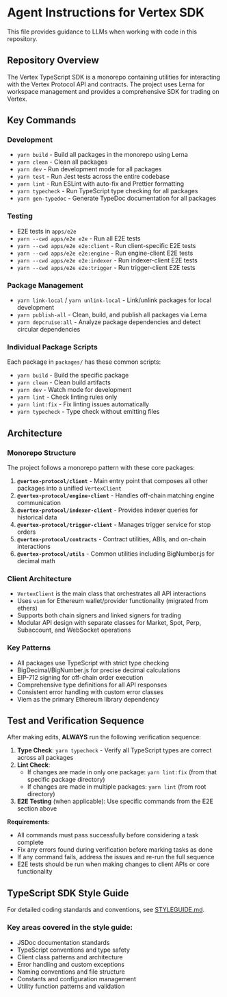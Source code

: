 # Agent Instructions for Vertex SDK

This file provides guidance to LLMs when working with code in this repository.

## Repository Overview

The Vertex TypeScript SDK is a monorepo containing utilities for interacting with the Vertex Protocol API and contracts. The project uses Lerna for workspace management and provides a comprehensive SDK for trading on Vertex.

## Key Commands

### Development

- `yarn build` - Build all packages in the monorepo using Lerna
- `yarn clean` - Clean all packages
- `yarn dev` - Run development mode for all packages
- `yarn test` - Run Jest tests across the entire codebase
- `yarn lint` - Run ESLint with auto-fix and Prettier formatting
- `yarn typecheck` - Run TypeScript type checking for all packages
- `yarn gen-typedoc` - Generate TypeDoc documentation for all packages

### Testing

- E2E tests in `apps/e2e`
- `yarn --cwd apps/e2e e2e` - Run all E2E tests
- `yarn --cwd apps/e2e e2e:client` - Run client-specific E2E tests
- `yarn --cwd apps/e2e e2e:engine` - Run engine-client E2E tests  
- `yarn --cwd apps/e2e e2e:indexer` - Run indexer-client E2E tests
- `yarn --cwd apps/e2e e2e:trigger` - Run trigger-client E2E tests

### Package Management

- `yarn link-local` / `yarn unlink-local` - Link/unlink packages for local development
- `yarn publish-all` - Clean, build, and publish all packages via Lerna
- `yarn depcruise:all` - Analyze package dependencies and detect circular dependencies

### Individual Package Scripts

Each package in `packages/` has these common scripts:
- `yarn build` - Build the specific package
- `yarn clean` - Clean build artifacts  
- `yarn dev` - Watch mode for development
- `yarn lint` - Check linting rules only
- `yarn lint:fix` - Fix linting issues automatically
- `yarn typecheck` - Type check without emitting files

## Architecture

### Monorepo Structure

The project follows a monorepo pattern with these core packages:

1. **`@vertex-protocol/client`** - Main entry point that composes all other packages into a unified `VertexClient`
2. **`@vertex-protocol/engine-client`** - Handles off-chain matching engine communication
3. **`@vertex-protocol/indexer-client`** - Provides indexer queries for historical data
4. **`@vertex-protocol/trigger-client`** - Manages trigger service for stop orders
5. **`@vertex-protocol/contracts`** - Contract utilities, ABIs, and on-chain interactions
6. **`@vertex-protocol/utils`** - Common utilities including BigNumber.js for decimal math

### Client Architecture

- `VertexClient` is the main class that orchestrates all API interactions
- Uses `viem` for Ethereum wallet/provider functionality (migrated from ethers)
- Supports both chain signers and linked signers for trading
- Modular API design with separate classes for Market, Spot, Perp, Subaccount, and WebSocket operations

### Key Patterns

- All packages use TypeScript with strict type checking
- BigDecimal/BigNumber.js for precise decimal calculations
- EIP-712 signing for off-chain order execution
- Comprehensive type definitions for all API responses
- Consistent error handling with custom error classes
- Viem as the primary Ethereum library dependency

## Test and Verification Sequence

After making edits, **ALWAYS** run the following verification sequence:

1. **Type Check**: `yarn typecheck` - Verify all TypeScript types are correct across all packages
2. **Lint Check**: 
   - If changes are made in only one package: `yarn lint:fix` (from that specific package directory)
   - If changes are made in multiple packages: `yarn lint` (from root directory)
3. **E2E Testing** (when applicable): Use specific commands from the E2E section above

**Requirements:**

- All commands must pass successfully before considering a task complete
- Fix any errors found during verification before marking tasks as done
- If any command fails, address the issues and re-run the full sequence
- E2E tests should be run when making changes to client APIs or core functionality

## TypeScript SDK Style Guide

For detailed coding standards and conventions, see [STYLEGUIDE.md](./docs/STYLEGUIDE.md).

### Key areas covered in the style guide:

- JSDoc documentation standards
- TypeScript conventions and type safety
- Client class patterns and architecture
- Error handling and custom exceptions
- Naming conventions and file structure
- Constants and configuration management
- Utility function patterns and validation

